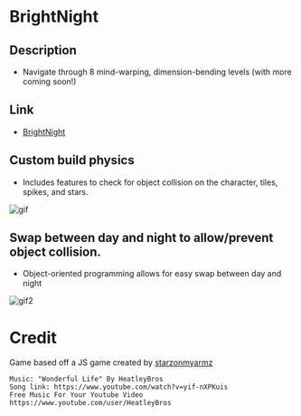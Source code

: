 # BrightNight

## Description

- Navigate through 8 mind-warping, dimension-bending levels (with more coming soon!)

## Link

* [BrightNight](briancho91.github.io/bright-night)

## Custom build physics

* Includes features to check for object collision on the character, tiles, spikes, and stars.

![gif](https://media.giphy.com/media/Js2OwoNA2cyJFiWSo9/giphy.gif)

## Swap between day and night to allow/prevent object collision.

* Object-oriented programming allows for easy swap between day and night

![gif2](https://media.giphy.com/media/S98DRZZhb9tlbGyDUG/giphy.gif)

# Credit

Game based off a JS game created by [starzonmyarmz](https://github.com/starzonmyarmz/js13k-2018)
```
Music: "Wonderful Life" By HeatleyBros
Song link: https://www.youtube.com/watch?v=yif-nXPKuis
Free Music For Your Youtube Video
https://www.youtube.com/user/HeatleyBros
```

